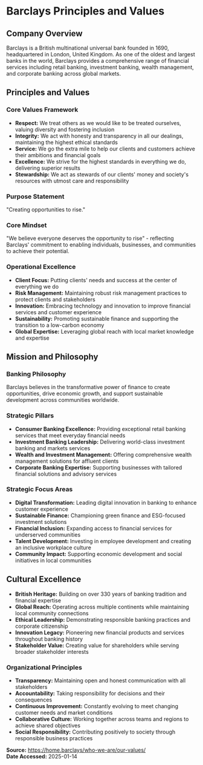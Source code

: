 # Barclays Principles and Values

## Company Overview
Barclays is a British multinational universal bank founded in 1690, headquartered in London, United Kingdom. As one of the oldest and largest banks in the world, Barclays provides a comprehensive range of financial services including retail banking, investment banking, wealth management, and corporate banking across global markets.

## Principles and Values

### Core Values Framework
- **Respect:** We treat others as we would like to be treated ourselves, valuing diversity and fostering inclusion
- **Integrity:** We act with honesty and transparency in all our dealings, maintaining the highest ethical standards
- **Service:** We go the extra mile to help our clients and customers achieve their ambitions and financial goals
- **Excellence:** We strive for the highest standards in everything we do, delivering superior results
- **Stewardship:** We act as stewards of our clients' money and society's resources with utmost care and responsibility

### Purpose Statement
"Creating opportunities to rise."

### Core Mindset
"We believe everyone deserves the opportunity to rise" - reflecting Barclays' commitment to enabling individuals, businesses, and communities to achieve their potential.

### Operational Excellence
- **Client Focus:** Putting clients' needs and success at the center of everything we do
- **Risk Management:** Maintaining robust risk management practices to protect clients and stakeholders
- **Innovation:** Embracing technology and innovation to improve financial services and customer experience
- **Sustainability:** Promoting sustainable finance and supporting the transition to a low-carbon economy
- **Global Expertise:** Leveraging global reach with local market knowledge and expertise

## Mission and Philosophy

### Banking Philosophy
Barclays believes in the transformative power of finance to create opportunities, drive economic growth, and support sustainable development across communities worldwide.

### Strategic Pillars
- **Consumer Banking Excellence:** Providing exceptional retail banking services that meet everyday financial needs
- **Investment Banking Leadership:** Delivering world-class investment banking and markets services
- **Wealth and Investment Management:** Offering comprehensive wealth management solutions for affluent clients
- **Corporate Banking Expertise:** Supporting businesses with tailored financial solutions and advisory services

### Strategic Focus Areas
- **Digital Transformation:** Leading digital innovation in banking to enhance customer experience
- **Sustainable Finance:** Championing green finance and ESG-focused investment solutions
- **Financial Inclusion:** Expanding access to financial services for underserved communities
- **Talent Development:** Investing in employee development and creating an inclusive workplace culture
- **Community Impact:** Supporting economic development and social initiatives in local communities

## Cultural Excellence
- **British Heritage:** Building on over 330 years of banking tradition and financial expertise
- **Global Reach:** Operating across multiple continents while maintaining local community connections
- **Ethical Leadership:** Demonstrating responsible banking practices and corporate citizenship
- **Innovation Legacy:** Pioneering new financial products and services throughout banking history
- **Stakeholder Value:** Creating value for shareholders while serving broader stakeholder interests

### Organizational Principles
- **Transparency:** Maintaining open and honest communication with all stakeholders
- **Accountability:** Taking responsibility for decisions and their consequences
- **Continuous Improvement:** Constantly evolving to meet changing customer needs and market conditions
- **Collaborative Culture:** Working together across teams and regions to achieve shared objectives
- **Social Responsibility:** Contributing positively to society through responsible business practices

**Source:** https://home.barclays/who-we-are/our-values/  
**Date Accessed:** 2025-01-14